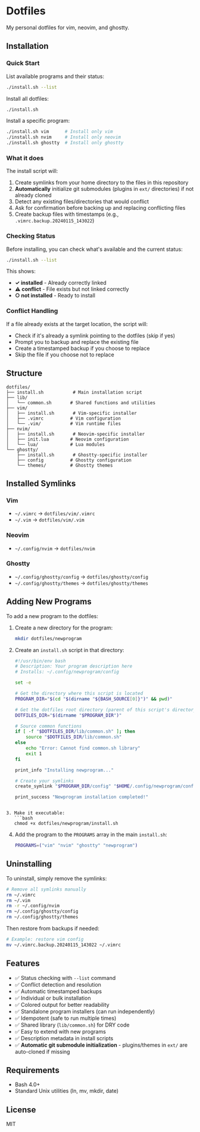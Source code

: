 # Dotfiles

My personal dotfiles for vim, neovim, and ghostty.

## Installation

### Quick Start

List available programs and their status:
```bash
./install.sh --list
```

Install all dotfiles:
```bash
./install.sh
```

Install a specific program:
```bash
./install.sh vim      # Install only vim
./install.sh nvim     # Install only neovim
./install.sh ghostty  # Install only ghostty
```

### What it does

The install script will:
1. Create symlinks from your home directory to the files in this repository
2. **Automatically** initialize git submodules (plugins in `ext/` directories) if not already cloned
3. Detect any existing files/directories that would conflict
4. Ask for confirmation before backing up and replacing conflicting files
5. Create backup files with timestamps (e.g., `.vimrc.backup.20240115_143022`)

### Checking Status

Before installing, you can check what's available and the current status:

```bash
./install.sh --list
```

This shows:
- **✓ installed** - Already correctly linked
- **⚠ conflict** - File exists but not linked correctly
- **○ not installed** - Ready to install

### Conflict Handling

If a file already exists at the target location, the script will:
- Check if it's already a symlink pointing to the dotfiles (skip if yes)
- Prompt you to backup and replace the existing file
- Create a timestamped backup if you choose to replace
- Skip the file if you choose not to replace

## Structure

```
dotfiles/
├── install.sh           # Main installation script
├── lib/
│   └── common.sh       # Shared functions and utilities
├── vim/
│   ├── install.sh       # Vim-specific installer
│   ├── .vimrc          # Vim configuration
│   └── .vim/           # Vim runtime files
├── nvim/
│   ├── install.sh       # Neovim-specific installer
│   ├── init.lua        # Neovim configuration
│   └── lua/            # Lua modules
└── ghostty/
    ├── install.sh       # Ghostty-specific installer
    ├── config          # Ghostty configuration
    └── themes/         # Ghostty themes
```

## Installed Symlinks

### Vim
- `~/.vimrc` → `dotfiles/vim/.vimrc`
- `~/.vim` → `dotfiles/vim/.vim`

### Neovim
- `~/.config/nvim` → `dotfiles/nvim`

### Ghostty
- `~/.config/ghostty/config` → `dotfiles/ghostty/config`
- `~/.config/ghostty/themes` → `dotfiles/ghostty/themes`

## Adding New Programs

To add a new program to the dotfiles:

1. Create a new directory for the program:
   ```bash
   mkdir dotfiles/newprogram
   ```

2. Create an `install.sh` script in that directory:
   ```bash
   #!/usr/bin/env bash
   # Description: Your program description here
   # Installs: ~/.config/newprogram/config
   
   set -e
   
   # Get the directory where this script is located
   PROGRAM_DIR="$(cd "$(dirname "${BASH_SOURCE[0]}")" && pwd)"
   
   # Get the dotfiles root directory (parent of this script's directory)
   DOTFILES_DIR="$(dirname "$PROGRAM_DIR")"
   
   # Source common functions
   if [ -f "$DOTFILES_DIR/lib/common.sh" ]; then
       source "$DOTFILES_DIR/lib/common.sh"
   else
       echo "Error: Cannot find common.sh library"
       exit 1
   fi
   
   print_info "Installing newprogram..."
   
   # Create your symlinks
   create_symlink "$PROGRAM_DIR/config" "$HOME/.config/newprogram/config"
   
   print_success "Newprogram installation completed!"
```

3. Make it executable:
   ```bash
   chmod +x dotfiles/newprogram/install.sh
   ```

4. Add the program to the `PROGRAMS` array in the main `install.sh`:
   ```bash
   PROGRAMS=("vim" "nvim" "ghostty" "newprogram")
   ```

## Uninstalling

To uninstall, simply remove the symlinks:
```bash
# Remove all symlinks manually
rm ~/.vimrc
rm ~/.vim
rm -r ~/.config/nvim
rm ~/.config/ghostty/config
rm ~/.config/ghostty/themes
```

Then restore from backups if needed:
```bash
# Example: restore vim config
mv ~/.vimrc.backup.20240115_143022 ~/.vimrc
```

## Features

- ✅ Status checking with `--list` command
- ✅ Conflict detection and resolution
- ✅ Automatic timestamped backups
- ✅ Individual or bulk installation
- ✅ Colored output for better readability
- ✅ Standalone program installers (can run independently)
- ✅ Idempotent (safe to run multiple times)
- ✅ Shared library (`lib/common.sh`) for DRY code
- ✅ Easy to extend with new programs
- ✅ Description metadata in install scripts
- ✅ **Automatic git submodule initialization** - plugins/themes in `ext/` are auto-cloned if missing

## Requirements

- Bash 4.0+
- Standard Unix utilities (ln, mv, mkdir, date)

## License

MIT
